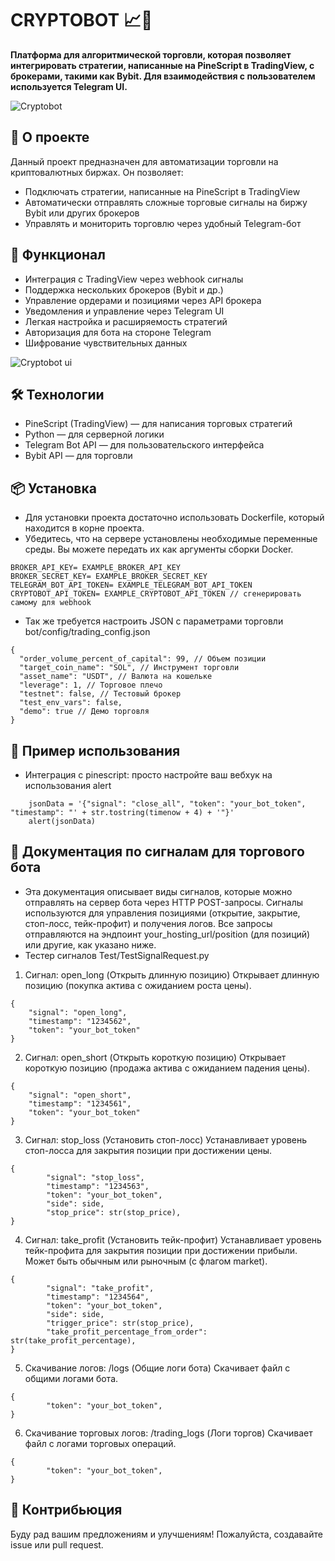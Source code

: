 # CRYPTOBOT 📈🤖

**Платформа для алгоритмической торговли, которая позволяет интегрировать стратегии, написанные на PineScript в TradingView, с брокерами, такими как Bybit. Для взаимодействия с пользователем используется Telegram UI.**

![Cryptobot](Images/cryptobot_diagram.png)

## 🚀 О проекте

Данный проект предназначен для автоматизации торговли на криптовалютных биржах. Он позволяет:

- Подключать стратегии, написанные на PineScript в TradingView
- Автоматически отправлять сложные торговые сигналы на биржу Bybit или других брокеров
- Управлять и мониторить торговлю через удобный Telegram-бот

## 🔧 Функционал

- Интеграция с TradingView через webhook сигналы
- Поддержка нескольких брокеров (Bybit и др.)
- Управление ордерами и позициями через API брокера
- Уведомления и управление через Telegram UI
- Легкая настройка и расширяемость стратегий
- Авторизация для бота на стороне Telegram
- Шифрование чувствительных данных

![Cryptobot ui](Images/cryptobot_ui.png)

## 🛠 Технологии

- PineScript (TradingView) — для написания торговых стратегий
- Python — для серверной логики
- Telegram Bot API — для пользовательского интерфейса
- Bybit API — для торговли


## 📦 Установка
- Для установки проекта достаточно использовать Dockerfile, который находится в корне проекта. 
- Убедитесь, что на сервере установлены необходимые переменные среды. Вы можете передать их как аргументы сборки Docker.
``` 
BROKER_API_KEY= EXAMPLE_BROKER_API_KEY
BROKER_SECRET_KEY= EXAMPLE_BROKER_SECRET_KEY
TELEGRAM_BOT_API_TOKEN= EXAMPLE_TELEGRAM_BOT_API_TOKEN
CRYPTOBOT_API_TOKEN= EXAMPLE_CRYPTOBOT_API_TOKEN // сгенерировать самому для webhook
```
- Так же требуется настроить JSON с параметрами торговли bot/config/trading_config.json
``` 
{
  "order_volume_percent_of_capital": 99, // Объем позиции
  "target_coin_name": "SOL", // Инструмент торговли
  "asset_name": "USDT", // Валюта на кошельке
  "leverage": 1, // Торговое плечо
  "testnet": false, // Тестовый брокер
  "test_env_vars": false,
  "demo": true // Демо торговля
}
```
## 📝 Пример использования
- Интеграция с pinescript: просто настройте ваш вебхук на использования alert
```
    jsonData = '{"signal": "close_all", "token": "your_bot_token", "timestamp": "' + str.tostring(timenow + 4) + '"}'
    alert(jsonData)
```


## 📡 Документация по сигналам для торгового бота
- Эта документация описывает виды сигналов, которые можно отправлять на сервер бота через HTTP POST-запросы. Сигналы используются для управления позициями (открытие, закрытие, стоп-лосс, тейк-профит) и получения логов. Все запросы отправляются на эндпоинт your_hosting_url/position (для позиций) или другие, как указано ниже.
- Тестер сигналов Test/TestSignalRequest.py

1. Сигнал: open_long (Открыть длинную позицию)
Открывает длинную позицию (покупка актива с ожиданием роста цены).

```
{
    "signal": "open_long",
    "timestamp": "1234562",
    "token": "your_bot_token"
}
```
2. Сигнал: open_short (Открыть короткую позицию)
Открывает короткую позицию (продажа актива с ожиданием падения цены).

```
{
    "signal": "open_short",
    "timestamp": "1234561",
    "token": "your_bot_token"
}
```

3. Сигнал: stop_loss (Установить стоп-лосс)
Устанавливает уровень стоп-лосса для закрытия позиции при достижении цены.

```
{
        "signal": "stop_loss",
        "timestamp": "1234563",
        "token": "your_bot_token",
        "side": side,
        "stop_price": str(stop_price),
}
```

4. Сигнал: take_profit (Установить тейк-профит)
Устанавливает уровень тейк-профита для закрытия позиции при достижении прибыли. Может быть обычным или рыночным (с флагом market).

```
{
        "signal": "take_profit",
        "timestamp": "1234564",
        "token": "your_bot_token",
        "side": side,
        "trigger_price": str(stop_price),
        "take_profit_percentage_from_order": str(take_profit_percentage),
}
```

5. Скачивание логов: /logs (Общие логи бота)
Скачивает файл с общими логами бота.

```
{
        "token": "your_bot_token",
}
```

6. Скачивание торговых логов: /trading_logs (Логи торгов)
Скачивает файл с логами торговых операций.

```
{
        "token": "your_bot_token",
}
```

## 🤝 Контрибьюция
Буду рад вашим предложениям и улучшениям!
Пожалуйста, создавайте issue или pull request.